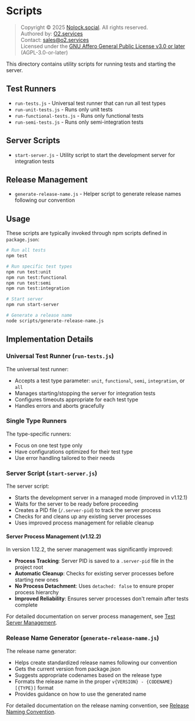 # Scripts

> Copyright © 2025 [Nolock.social](https://nolock.social). All rights reserved.  
> Authored by: [O2.services](https://o2.services)  
> Contact: [sales@o2.services](mailto:sales@o2.services)  
> Licensed under the [GNU Affero General Public License v3.0 or later](https://www.gnu.org/licenses/agpl-3.0.html) (AGPL-3.0-or-later)

This directory contains utility scripts for running tests and starting the server.

## Test Runners

- `run-tests.js` - Universal test runner that can run all test types
- `run-unit-tests.js` - Runs only unit tests
- `run-functional-tests.js` - Runs only functional tests
- `run-semi-tests.js` - Runs only semi-integration tests

## Server Scripts

- `start-server.js` - Utility script to start the development server for integration tests

## Release Management

- `generate-release-name.js` - Helper script to generate release names following our convention

## Usage

These scripts are typically invoked through npm scripts defined in `package.json`:

```bash
# Run all tests
npm test

# Run specific test types
npm run test:unit
npm run test:functional
npm run test:semi
npm run test:integration

# Start server
npm run start-server

# Generate a release name
node scripts/generate-release-name.js
```

## Implementation Details

### Universal Test Runner (`run-tests.js`)

The universal test runner:
- Accepts a test type parameter: `unit`, `functional`, `semi`, `integration`, or `all`
- Manages starting/stopping the server for integration tests
- Configures timeouts appropriate for each test type
- Handles errors and aborts gracefully

### Single Type Runners

The type-specific runners:
- Focus on one test type only
- Have configurations optimized for their test type
- Use error handling tailored to their needs

### Server Script (`start-server.js`)

The server script:
- Starts the development server in a managed mode (improved in v1.12.1)
- Waits for the server to be ready before proceeding
- Creates a PID file (`/.server-pid`) to track the server process
- Checks for and cleans up any existing server processes
- Uses improved process management for reliable cleanup

#### Server Process Management (v1.12.2)

In version 1.12.2, the server management was significantly improved:

- **Process Tracking**: Server PID is saved to a `.server-pid` file in the project root
- **Automatic Cleanup**: Checks for existing server processes before starting new ones
- **No Process Detachment**: Uses `detached: false` to ensure proper process hierarchy
- **Improved Reliability**: Ensures server processes don't remain after tests complete

For detailed documentation on server process management, see [Test Server Management](../docs/test-server-management.md).

### Release Name Generator (`generate-release-name.js`)

The release name generator:
- Helps create standardized release names following our convention
- Gets the current version from package.json
- Suggests appropriate codenames based on the release type
- Formats the release name in the proper `v{VERSION} - {CODENAME} [{TYPE}]` format
- Provides guidance on how to use the generated name

For detailed documentation on the release naming convention, see [Release Naming Convention](../docs/release-naming-convention.md).